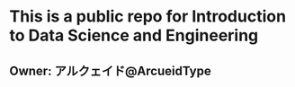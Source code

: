# This is a public repo for Introduction to Data Science and Engineering

## Owner: アルクェイド@ArcueidType